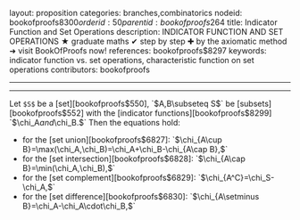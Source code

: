 layout: proposition
categories: branches,combinatorics
nodeid: bookofproofs$8300
orderid: 50
parentid: bookofproofs$264
title: Indicator Function and Set Operations
description: INDICATOR FUNCTION AND SET OPERATIONS &#9733; graduate maths &#10004; step by step &#10010; by the axiomatic method &#10140; visit BookOfProofs now!
references: bookofproofs$8297
keywords: indicator function vs. set operations, characteristic function on set operations
contributors: bookofproofs

---


---

Let `$S$` be a [set][bookofproofs$550], `$A,B\subseteq S$` be [subsets][bookofproofs$552] with the [indicator functions][bookofproofs$8299] `$\chi_A$` and `$\chi_B.$` Then the equations hold:

* for the [set union][bookofproofs$6827]: `$\chi_{A\cup B}=\max(\chi_A,\chi_B)=\chi_A+\chi_B-\chi_{A\cap B},$`
* for the [set intersection][bookofproofs$6828]: `$\chi_{A\cap B}=\min(\chi_A,\chi_B),$`
* for the [set complement][bookofproofs$6829]: `$\chi_{A^C}=\chi_S-\chi_A,$`
* for the [set difference][bookofproofs$6830]: `$\chi_{A\setminus B}=\chi_A-\chi_A\cdot\chi_B,$`
